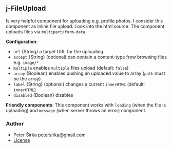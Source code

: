 ## j-FileUpload

Is very helpful component for uploading e.g. profile photos. I consider this component as inline file upload. Look into the html source. The component uploads files via `multipart/form-data`.

__Configuration__:

- `url` {String} a target URL for the uploading
- `accept` {String} (optional) can contain a content-type frow browsing files e.g. `image/*`
- `multiple` enables `multiple` files upload (default: `false`)
- `array` {Boolean} enables pushing an uploaded value to array (`path` must be the array)
- `label` {String} (optional) changes a current `innerHTML` (default: `innerHTML`)
- `disabled` {Boolean} disables

__Friendly components__:
This component works with `loading` (when the file is uploading) and `message` (when server throws an error) component.

### Author

- Peter Širka <petersirka@gmail.com>
- [License](https://www.totaljs.com/license/)